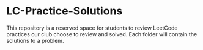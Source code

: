 # LC-Practice-Solutions

This repository is a reserved space for students to review LeetCode practices our club choose to review and solved. Each folder will contain the solutions to a problem.
